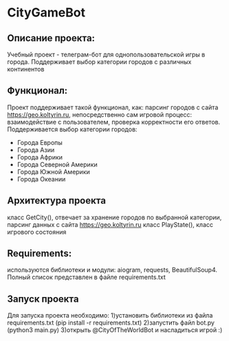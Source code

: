 # CityGameBot

## Описание проекта:
Учебный проект - телеграм-бот для однопользовательской игры в города. Поддерживает выбор категории городов с различных континентов 

## Функционал:
Проект поддерживает такой функционал, как: парсинг городов с сайта https://geo.koltyrin.ru, непосредственно сам игровой процесс: взаимодействие с пользователем, проверка корректности его ответов. 
Поддерживается выбор категории городов:
  - Города Европы
  - Города Азии
  - Города Африки
  - Города Северной Америки
  - Города Южной Америки
  - Города Океании

## Архитектура проекта
класс GetCity(), отвечает за хранение городов по выбранной категории, парсинг данных с сайта https://geo.koltyrin.ru
класс PlayState(), класс игрового состояния

## Requirements:
используются библиотеки и модули: aiogram, requests, BeautifulSoup4. Полный список представлен в файле requirements.txt

## Запуск проекта
Для запуска проекта необходимо:
1)установить библиотеки из файла requirements.txt (pip install -r requirements.txt)
2)запустить файл bot.py (python3 main.py)
3)открыть @CityOfTheWorldBot и насладиться игрой :)
